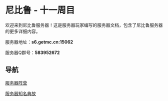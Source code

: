 # 尼比鲁 - 十一周目

欢迎来到尼比鲁服务器！这是服务器玩家编写的服务器文档，包含了尼比鲁服务器的更多详细内容。

服务器地址：**s6.getmc.cn:15062**

服务器Q群号：**583952672**

## 导航

[服务器阵营](factions)

[服务器知名典故](servers_famous_anecdotes)
